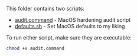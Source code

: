This folder contains two scripts:

- [audit.command](audit.command) - MacOS hardening audit script
- [defaults.sh](defaults.sh) - Set MacOS defaults to my liking

To run either script, make sure they are executable:

```sh
chmod +x audit.command
```
